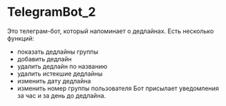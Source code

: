 # TelegramBot_2
Это телеграм-бот, который напоминает о дедлайнах.
Есть несколько функций:
- показать дедлайны группы
- добавить дедлайн
- удалить дедлайн по названию
- удалить истекшие дедлайны
- изменить дату дедлайна
- изменить номер группы пользователя
Бот присылает уведомления за час и за день до дедлайна.
